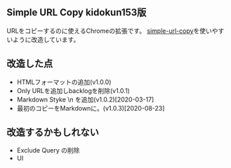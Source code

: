 ## Simple URL Copy kidokun153版
URLをコピーするのに使えるChromeの拡張です。
[simple-url-copy](https://github.com/ikedaosushi/simple-url-copy)を使いやすいように改造しています。

## 改造した点
- HTMLフォーマットの追加(v1.0.0)
- Only URLを追加しbacklogを削除(v1.0.1)
- Markdown Styke \n を追加(v1.0.2)[2020-03-17]
- 最初のコピーをMarkdownに。(v1.0.3)[2020-08-23]

## 改造するかもしれない
- Exclude Query の削除
- UI